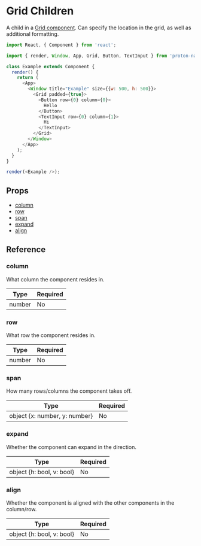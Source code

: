 # Grid Children

A child in a [Grid component](grid.md). Can specify the location in the grid, as well as additional formatting.

```javascript
import React, { Component } from 'react';

import { render, Window, App, Grid, Button, TextInput } from 'proton-native';

class Example extends Component {
  render() {
    return (
      <App>
        <Window title="Example" size={{w: 500, h: 500}}>
          <Grid padded={true}>
            <Button row={0} column={0}>
              Hello
            </Button>
            <TextInput row={0} column={1}>
              Hi
            </TextInput>
          </Grid>
        </Window>
      </App>
    );
  }
}

render(<Example />);
```

## Props

- [column](#column)
- [row](#row)
- [span](#span)
- [expand](#expand)
- [align](#align)

## Reference

### column

What column the component resides in.

| **Type** | **Required** |
| --- | --- |
| number | No |

### row

What row the component resides in.

| **Type** | **Required** |
| --- | --- |
| number | No |

### span

How many rows/columns the component takes off.

| **Type** | **Required** |
| --- | --- |
| object {x: number, y: number} | No |

### expand

Whether the component can expand in the direction.

| **Type** | **Required** |
| --- | --- |
| object {h: bool, v: bool} | No |

### align

Whether the component is aligned with the other components in the column/row.

| **Type** | **Required** |
| --- | --- |
| object {h: bool, v: bool} | No |